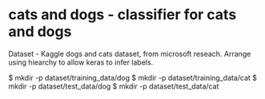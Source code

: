 # cats and dogs - classifier for cats and dogs

Dataset - Kaggle dogs and cats dataset, from microsoft reseach. Arrange using hiearchy to allow keras to infer labels.

$ mkdir -p dataset/training_data/dog
$ mkdir -p dataset/training_data/cat
$ mkdir -p dataset/test_data/dog
$ mkdir -p dataset/test_data/cat

